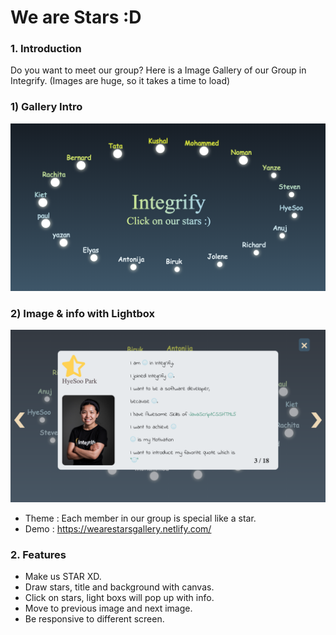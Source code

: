 # We are Stars :D

### 1. Introduction

Do you want to meet our group?
Here is a Image Gallery of our Group in Integrify.
(Images are huge, so it takes a time to load)

### 1) Gallery Intro

![ImageGalleryIntro](assets/galleryIntro.png)

### 2) Image & info with Lightbox

![ImageGalleryDetail](assets/galleryOnLightbox.png)

- Theme : Each member in our group is special like a star.
- Demo : https://wearestarsgallery.netlify.com/

### 2. Features

- Make us STAR XD.
- Draw stars, title and background with canvas.
- Click on stars, light boxs will pop up with info.
- Move to previous image and next image.
- Be responsive to different screen.
